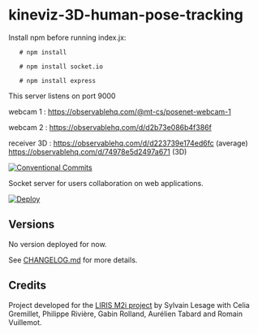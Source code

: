 # kineviz-3D-human-pose-tracking

Install npm before running index.jx:

       # npm install
       
       # npm install socket.io
       
       # npm install express

This server listens on port 9000

webcam 1 : https://observablehq.com/@mt-cs/posenet-webcam-1

webcam 2 : https://observablehq.com/d/d2b73e086b4f386f

receiver 3D :   https://observablehq.com/d/d223739e174ed6fc (average)
             https://observablehq.com/d/74978e5d2497a671 (3D)

[![Conventional Commits](https://img.shields.io/badge/Conventional%20Commits-1.0.0-yellow.svg)](https://conventionalcommits.org)

Socket server for users collaboration on web applications.

[![Deploy](https://www.herokucdn.com/deploy/button.svg)](https://heroku.com/deploy)

## Versions

No version deployed for now.

See [CHANGELOG.md](./CHANGELOG.md) for more details.

## Credits

Project developed for the [LIRIS M2i project](https://projet.liris.cnrs.fr/mi2/)
by Sylvain Lesage with Celia Gremillet, Philippe Rivière, Gabin Rolland,
Aurélien Tabard and Romain Vuillemot.
